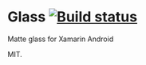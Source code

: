 # Glass [![Build status](https://ci.appveyor.com/api/projects/status/8u6e3r9tts3bnk6e?svg=true)](https://ci.appveyor.com/project/takigava/glass)

Matte glass for Xamarin Android

MIT.
